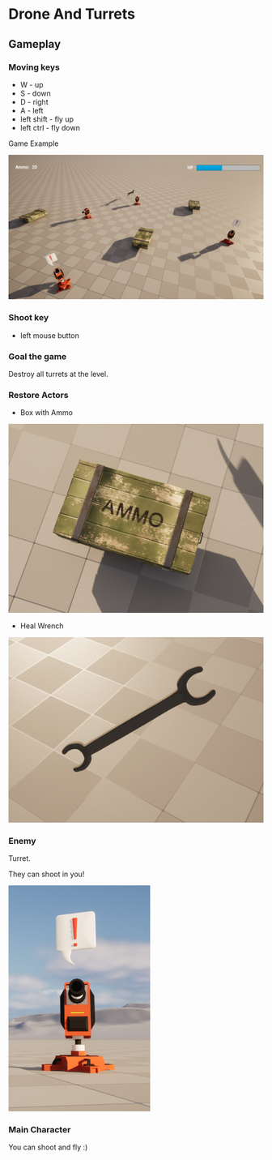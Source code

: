 # Drone And Turrets
## Gameplay
### Moving keys
- W - up
- S - down
- D - right
- A - left
- left shift - fly up
- left ctrl - fly down

Game Example

![](Media/gameplay_example.png)

### Shoot key
- left mouse button
### Goal the game 
Destroy all turrets at the level. 
### Restore Actors
- Box with Ammo
  
![](Media/ammo_box.png)

- Heal Wrench

![](Media/wrench.png)

### Enemy
Turret.

They can shoot in you!

![](Media/turret.png)

### Main Character
You can shoot and fly :)
